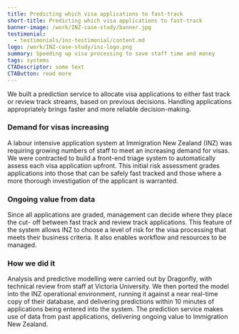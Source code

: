 ```yaml
---
title: Predicting which visa applications to fast-track
short-title: Predicting which visa applications to fast-track
banner-image: /work/INZ-case-study/banner.jpg
testimonial:
  - testimonials/inz-testimonial/content.md
logo: /work/INZ-case-study/inz-logo.png
summary: Speeding up visa processing to save staff time and money
tags: systems
CTADescriptor: some text
CTAButton: read more
---
```


We built a prediction service to allocate visa applications to either fast track or
review track streams, based on previous decisions. Handling applications
appropriately brings faster and more reliable decision-making.

<!--more-->

### Demand for visas increasing

A labour intensive application system at Immigration New Zealand (INZ)
was requiring growing numbers of staff to meet an
increasing demand for visas. We were contracted to build a front-end triage system to automatically assess each
visa application upfront. This initial risk assessment grades applications into those that can
be safely fast tracked and those where a more thorough investigation of the applicant
is warranted.

### Ongoing value from data

Since all applications are graded, management can decide where they place the cut-
off between fast track and review track applications. This feature of the system
allows INZ to choose a level of risk for the visa processing that meets their business
criteria. It also enables workflow and resources to be managed.

### How we did it

Analysis and predictive modelling were carried out by Dragonfly, with technical review from staff at Victoria University. We then ported
the model into the INZ operational environment, running it against a near real-time copy of their database, and delivering predictions
within 10 minutes of applications being entered into the system. The prediction service makes use of data from past applications, delivering ongoing value to Immigration New Zealand.
